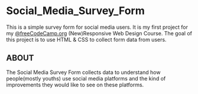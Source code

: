 # Social_Media_Survey_Form
This is a simple survey form for social media users. It is my first project for my [@freeCodeCamp.org](/www.github.com/freeCodeCamp.org) (New)Responsive Web Design Course.
The goal of this project is to use HTML & CSS to collect form data from users.

## ABOUT
The Social Media Survey Form collects data to understand how people(mostly youths) use social media platforms and the kind of improvements they would like to see on these platforms.
